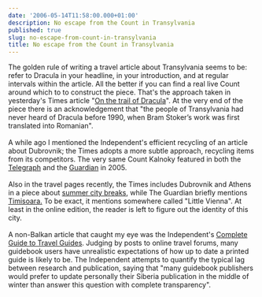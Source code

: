 ```yaml
---
date: '2006-05-14T11:58:00.000+01:00'
description: No escape from the Count in Transylvania
published: true
slug: no-escape-from-count-in-transylvania
title: No escape from the Count in Transylvania
---
```


The golden rule of writing a travel article about Transylvania seems to be: refer to Dracula in your headline, in your introduction, and at regular intervals within the article. All the better if you can find a real live Count around which to to construct the piece. That's the approach taken in yesterday's Times article "<a href="http://travel.timesonline.co.uk/article/0,,10324-2176313,00.html">On the trail of Dracula</a>". At the very end of the piece there is an acknowledgement that "the people of Transylvania had never heard of Dracula before 1990, when Bram Stoker’s work was first translated into Romanian".<br /><br />A while ago I mentioned the Independent's efficient recycling of an article about Dubrovnik; the Times adopts a more subtle approach, recycling items from its competitors. The very same Count Kalnoky featured in both the <a href="http://www.telegraph.co.uk/travel/main.jhtml?view=DETAILS&amp;grid=&amp;xml=/travel/2005/01/29/ettransylvania.xml">Telegraph</a> and the <a href="http://travel.guardian.co.uk/countries/story/0,7451,1503966,00.html">Guardian</a> in 2005.<br /><br />Also in the travel pages recently, the Times includes Dubrovnik and Athens in a piece about <a href="http://www.timesonline.co.uk/article/0,,2100-2168380.html">summer city breaks</a>, while The Guardian briefly mentions <a href="http://travel.guardian.co.uk/restaurants/story/0,,1768389,00.html">Timisoara.</a> To be exact, it mentions somewhere called "Little Vienna". At least in the online edition, the reader is left to figure out the identity of this city.<br /><br />A non-Balkan article that caught my eye was the Independent's <a href="http://travel.independent.co.uk/news_and_advice/article364432.ece">Complete Guide to Travel Guides</a>. Judging by posts to online travel forums, many guidebook users have unrealistic expectations of how up to date a printed guide is likely to be. The Independent attempts to quantify the typical lag between research and publication, saying  that "many guidebook publishers would prefer to update personally their Siberia publication in the middle of winter than answer this question with complete transparency".